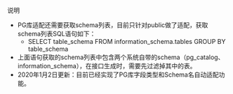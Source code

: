 说明
* PG库适配还需要获取schema列表，目前只针对public做了适配，获取schema列表SQL语句如下：
    * SELECT table_schema FROM information_schema.tables GROUP BY table_schema
* 上面语句获取的schema列表中包含两个系统自带的schema（pg_catalog、information_schema），在接口生成时，需要先过滤掉其中的表。
* 2020年1月2日更新：目前已经实现了PG库字段类型和Schema名自动适配功能。